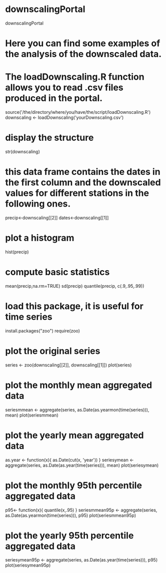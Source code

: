 downscalingPortal
=================

downscalingPortal

# Here you can find some examples of the analysis of the downscaled data.
# The loadDownscaling.R function allows you to read .csv files produced in the portal.

source('/the/directory/where/you/have/the/script/loadDownscaling.R')
downscaling <- loadDownscaling('yourDownscaling.csv')
# display the structure
str(downscaling)

# this data frame contains the dates in the first column and the downscaled values for different stations in the following ones.
precip<-downscaling[[2]]
dates<-downscaling[[1]]
# plot a histogram
hist(precip)
# compute basic statistics
mean(precip,na.rm=TRUE)
sd(precip)
quantile(precip, c(.9,.95,.99))

# load this package, it is useful for time series
install.packages("zoo")
require(zoo)

# plot the original series
series <- zoo(downscaling[[2]], downscaling[[1]])
plot(series)

# plot the monthly mean aggregated data
seriesmmean <- aggregate(series, as.Date(as.yearmon(time(series))), mean)
plot(seriesmmean)

# plot the yearly mean aggregated data
as.year <- function(x){
  as.Date(cut(x, 'year'))
}
seriesymean <- aggregate(series, as.Date(as.year(time(series))), mean)
plot(seriesymean)

# plot the monthly 95th percentile aggregated data
p95<- function(x){
  quantile(x,.95)
}
seriesmmean95p <- aggregate(series, as.Date(as.yearmon(time(series))), p95)
plot(seriesmmean95p)

# plot the yearly 95th percentile aggregated data
seriesymean95p <- aggregate(series, as.Date(as.year(time(series))), p95)
plot(seriesymean95p)
